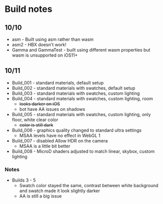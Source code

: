 # Build notes

## 10/10
- asm - Built using asm rather than wasm 
- asm2 - HBX doesn't work!
- Gamma and GammaTest - built using different wasm properties but wasm is unsupported on iOS11+

## 10/11
- Build_001 - standard materials, default setup
- Build_002 - standard materials with swatches, default setup
- Build_003 - standard materials with swatches, custom lighting
- Build_004 - standard materials with swatches, custom lighting, room
    - ~~looks darker on iOS~~
    - bot have AA issues on shadows
- Build_005 - standard materials with swatches, custom lighting, only floor, white clear color
    - ~~color is still dark~~
- Build_006 - graphics quality changed to standard ultra settings
    - MSAA levels have no effect in WebGL 1
- Build_007 - disabled Allow HDR on the camera
    - MSAA is a little bit better
- Build_008 - MicroD shaders adjusted to match linear, skybox, custom lighting

### Notes
- Builds 3 - 5
    - Swatch color stayed the same, contrast between white background and swatch made it look slightly darker
    - AA is still a big issue 